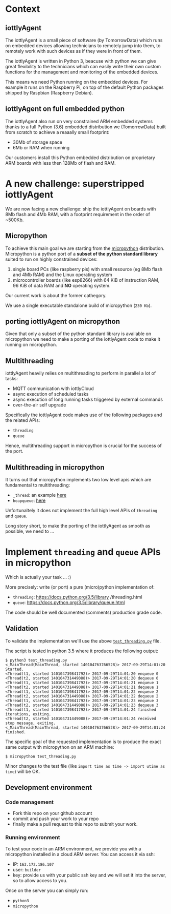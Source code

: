 # Context

## iottlyAgent

The iottlyAgent is a small piece of software (by TomorrowData) which runs on embedded devices allowing technicians to remotely jump into them, to remotely work with such devices as if they were in front of them.

The iottlyAgent is written in Python 3, beacuse with python we can give great flexibility to the technicians which can easily write their own custom functions for the management and monitoring of the embedded devices.

This means we need Python running on the embedded devices. For example it runs on the Raspberry Pi, on top of the default Python packages shipped by Raspbian (Raspberry Debian).

## iottlyAgent on full embedded python

The iottlyAgent also run on very constrained ARM embedded systems thanks to a full Python (3.6) embedded distribution we (TomorrowData) built from scratch to achieve a reaaally small footprint:
- 30Mb of storage space
- 6Mb or RAM when running

Our customers install this Python embedded distribution on proprietary ARM boards with less then 128Mb of flash and RAM.

# A new challenge: superstripped iottlyAgent

We are now facing a new challenge: ship the iottlyAgent on boards with 8Mb flash and 4Mb RAM, with a footprint requirement in the order of ~500Kb.

## Micropython

To achieve this main goal we are starting from the [micropython](https://github.com/micropython/micropython) distribution.
Micropython is a python port of a **subset of the python standard library** suited to run on highly constrained devices:
1. single board PCs (like raspberry pis) with small resource (eg 8Mb flash and 4Mb RAM) and the Linux operating system
2. microcontroller boards (like esp8266) with 64 KiB of instruction RAM, 96 KiB of data RAM and **NO** operating system.

Our current work is about the former cathegory.

We use a single executable standalone build of micropython (`230 Kb`).

## porting iottlyAgent on micropython

Given that only a subset of the python standard library is available on micropython we need to make a porting of the iottlyAgent code to make it running on micropython.

## Multithreading

iottlyAgent heavily relies on multithreading to perform in parallel a lot of tasks:
- MQTT communication with iottlyCloud
- async execution of scheduled tasks
- async execution of long running tasks triggered by external commands
- over-the-air self upgrade

Specifically the iottlyAgent code makes use of the following packages and the related APIs:
- `threading`
- `queue`

Hence, multithreading support in micropython is crucial for the success of the port.

## Multithreading in micropython

It turns out that micropython implements two low level apis which are fundamental to multithreading:
- `_thread`: an example [here](https://forum.micropython.org/viewtopic.php?t=1864)
- `heapqueue`: [here](http://docs.micropython.org/en/latest/wipy/library/uheapq.html)

Unfortunaltely it does not implement the full high level APIs of `threading` and `queue`.

Long story short, to make the porting of the iottlyAgent as smooth as possible, we need to ...

# Implement `threading` and `queue` APIs in micropython

Which is actually your task ... :)

More precisely: write (or port) a pure (micro)python implementation of:
- `threading`: https://docs.python.org/3.5/library /threading.html
- `queue`: https://docs.python.org/3.5/library/queue.html

The code should be well documented (comments) production grade code.

## Validation

To validate the implementation we'll use the above [`test_threading.py`](https://github.com/tomorrowdata/micropython-patches/blob/master/test_threading.py) file.

The script is tested in python 3.5 where it produces the following output:
```
$ python3 test_threading.py 
<_MainThread(MainThread, started 140104763766528)> 2017-09-29T14:01:20 Started.
<Thread(t1, started 140104739841792)> 2017-09-29T14:01:20 enqueue 0
<Thread(t2, started 140104731449088)> 2017-09-29T14:01:20 dequeue 0
<Thread(t1, started 140104739841792)> 2017-09-29T14:01:21 enqueue 1
<Thread(t2, started 140104731449088)> 2017-09-29T14:01:21 dequeue 1
<Thread(t1, started 140104739841792)> 2017-09-29T14:01:22 enqueue 2
<Thread(t2, started 140104731449088)> 2017-09-29T14:01:22 dequeue 2
<Thread(t1, started 140104739841792)> 2017-09-29T14:01:23 enqueue 3
<Thread(t2, started 140104731449088)> 2017-09-29T14:01:23 dequeue 3
<Thread(t1, started 140104739841792)> 2017-09-29T14:01:24 finished iterations, exiting.
<Thread(t2, started 140104731449088)> 2017-09-29T14:01:24 received stop message, exiting.
<_MainThread(MainThread, started 140104763766528)> 2017-09-29T14:01:24 finished.
```
The specific goal of the requested implementation is to produce the exact same output with micropython on an ARM machine:
```
$ micropython test_threading.py 
```
Minor changes to the test file (like `import time as time -> import utime as time`) will be OK.


## Development environment

### Code management

- Fork this repo on your github account
- commit and push your work to your repo
- finally make a pull request to this repo to submit your work.

### Running environment

To test your code in an ARM environment, we provide you with a micropython installed in a cloud ARM server. 
You can access it via ssh: 
- IP: `163.172.186.107`
- user: `builder`
- key: provide us with your public ssh key and we will set it into the server, so to allow access to you.

Once on the server you can simply run:
- `python3`
- `micropython`
